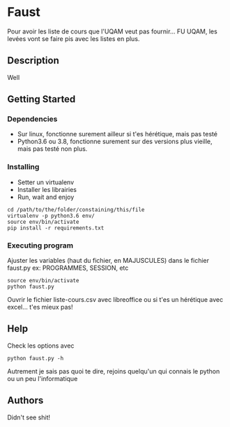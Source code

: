 ﻿# Faust

Pour avoir les liste de cours que l'UQAM veut pas fournir... FU UQAM, les levées vont se faire pis avec les
listes en plus.

## Description

Well

## Getting Started

### Dependencies

* Sur linux, fonctionne surement ailleur si t'es hérétique, mais pas testé
* Python3.6 ou 3.8, fonctionne surement sur des versions plus vieille, mais pas testé non plus.

### Installing

* Setter un virtualenv
* Installer les librairies
* Run, wait and enjoy
```
cd /path/to/the/folder/constaining/this/file
virtualenv -p python3.6 env/
source env/bin/activate
pip install -r requirements.txt
```

### Executing program

Ajuster les variables (haut du fichier, en MAJUSCULES) dans le fichier faust.py ex: PROGRAMMES, SESSION, etc
```
source env/bin/activate
python faust.py
```
Ouvrir le fichier liste-cours.csv avec libreoffice ou si t'es un hérétique avec excel... t'es mieux pas!

## Help

Check les options avec 
```
python faust.py -h
```
Autrement je sais pas quoi te dire, rejoins quelqu'un qui connais le python ou un peu l'informatique

## Authors

Didn't see shit!
